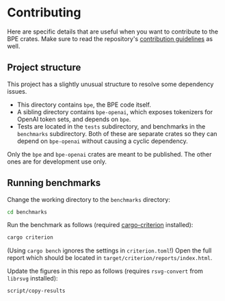 # Contributing

Here are specific details that are useful when you want to contribute to the BPE crates.
Make sure to read the repository's [contribution guidelines][contributing] as well.

## Project structure

This project has a slightly unusual structure to resolve some dependency issues.

- This directory contains `bpe`, the BPE code itself.
- A sibling directory contains `bpe-openai`, which exposes tokenizers for OpenAI token sets, and depends on `bpe`.
- Tests are located in the `tests` subdirectory, and benchmarks in the `benchmarks` subdirectory. Both of these are separate crates so they can depend on `bpe-openai` without causing a cyclic dependency.

Only the `bpe` and `bpe-openai` crates are meant to be published. The other ones are for development use only.

## Running benchmarks

Change the working directory to the `benchmarks` directory:

```sh
cd benchmarks
```

Run the benchmark as follows (required [cargo-criterion](https://crates.io/crates/cargo-criterion) installed):

```sh
cargo criterion
```

(Using `cargo bench` ignores the settings in `criterion.toml`!)
Open the full report which should be located in `target/criterion/reports/index.html`.

Update the figures in this repo as follows (requires `rsvg-convert` from `librsvg` installed):

```sh
script/copy-results
```

[contributing]: ../../CONTRIBUTING.md
